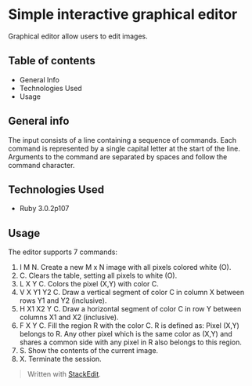 ﻿# Simple interactive graphical editor
Graphical editor allow users to edit images.

## Table of contents
- General Info
- Technologies Used
- Usage

## General info
The input consists of a line containing a sequence of commands. Each command is represented by a single capital letter at the start of the line. Arguments to the command are separated by spaces and follow the command character.

## Technologies Used

- Ruby 3.0.2p107

## Usage
The editor supports 7 commands:
1. I M N. Create a new M x N image with all pixels colored white (O).
2. C. Clears the table, setting all pixels to white (O).
3. L X Y C. Colors the pixel (X,Y) with color C.
4. V X Y1 Y2 C. Draw a vertical segment of color C in column X between rows Y1 and Y2 (inclusive).
5. H X1 X2 Y C. Draw a horizontal segment of color C in row Y between columns X1 and X2
(inclusive).
6. F X Y C. Fill the region R with the color C. R is defined as: Pixel (X,Y) belongs to R. Any other pixel which is the same color as (X,Y) and shares a common side with any pixel in R also belongs to this region.
7. S. Show the contents of the current image.
8. X. Terminate the session.

> Written with [StackEdit](https://stackedit.io/).
